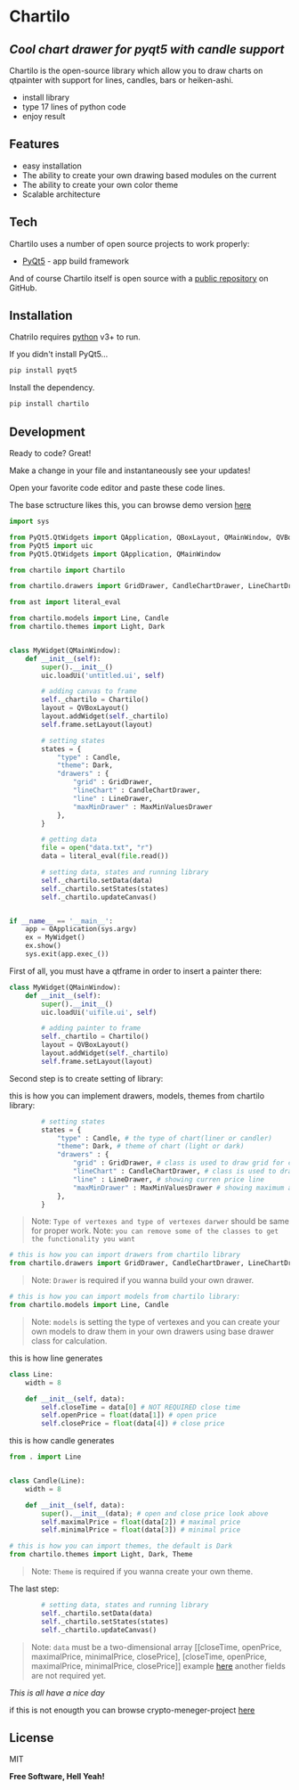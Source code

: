 # Chartilo
## _Cool chart drawer for pyqt5 with candle support_

Chartilo is the open-source library which allow you to draw charts on qtpainter with support for lines, candles, bars or heiken-ashi.

- install library
- type 17 lines of python code
- enjoy result

## Features

- easy installation
- The ability to create your own drawing based modules on the current
- The ability to create your own color theme
- Scalable architecture

## Tech

Chartilo uses a number of open source projects to work properly:

- [PyQt5](https://pypi.org/project/PyQt5/) - app build framework


And of course Chartilo itself is open source with a [public repository](https://github.com/hyper-hronoz/Chartilo)
 on GitHub.

## Installation

Chatrilo requires [python](https://www.python.org/) v3+ to run.



If you didn't install PyQt5...

```sh
pip install pyqt5
```

Install the dependency.

```sh
pip install chartilo
```



## Development

Ready to code? Great!

Make a change in your file and instantaneously see your updates!

Open your favorite code editor and paste these code lines.

The base sctructure likes this, you can browse demo version [here](https://github.com/hyper-hronoz/test_my_library_yandexlyceum)

```python
import sys

from PyQt5.QtWidgets import QApplication, QBoxLayout, QMainWindow, QVBoxLayout, QWidget
from PyQt5 import uic 
from PyQt5.QtWidgets import QApplication, QMainWindow

from chartilo import Chartilo

from chartilo.drawers import GridDrawer, CandleChartDrawer, LineChartDrawer, LineDrawer, MaxMinValuesDrawer

from ast import literal_eval

from chartilo.models import Line, Candle
from chartilo.themes import Light, Dark


class MyWidget(QMainWindow):
	def __init__(self):
		super().__init__()
		uic.loadUi('untitled.ui', self)

		# adding canvas to frame
		self._chartilo = Chartilo()
		layout = QVBoxLayout()
		layout.addWidget(self._chartilo)
		self.frame.setLayout(layout)

		# setting states
		states = {
			"type" : Candle, 
			"theme": Dark,
			"drawers" : {
				"grid" : GridDrawer,
				"lineChart" : CandleChartDrawer,
				"line" : LineDrawer,
				"maxMinDrawer" : MaxMinValuesDrawer
			},
		}

		# getting data
		file = open("data.txt", "r")
		data = literal_eval(file.read())

		# setting data, states and running library
		self._chartilo.setData(data)
		self._chartilo.setStates(states)
		self._chartilo.updateCanvas()


if __name__ == '__main__':
	app = QApplication(sys.argv)
	ex = MyWidget()
	ex.show()
	sys.exit(app.exec_())


```

First of all, you must have a qtframe in order to insert a painter there:

```python
class MyWidget(QMainWindow):
	def __init__(self):
		super().__init__()
		uic.loadUi('uifile.ui', self)

		# adding painter to frame
		self._chartilo = Chartilo()
		layout = QVBoxLayout()
		layout.addWidget(self._chartilo)
		self.frame.setLayout(layout)

```




Second step is to create setting of library:

this is how you can implement drawers, models, themes from chartilo library:
```python
		# setting states
		states = {
			"type" : Candle, # the type of chart(liner or candler)
			"theme": Dark, # theme of chart (light or dark)
			"drawers" : {
				"grid" : GridDrawer, # class is used to draw grid for chart
				"lineChart" : CandleChartDrawer, # class is used to draw candles
				"line" : LineDrawer, # showing curren price line
				"maxMinDrawer" : MaxMinValuesDrawer # showing maximum and minimum of chart
			},
		}
```
> Note: `Type of vertexes and type of vertexes darwer` should be same for proper work.
> Note: `you can remove some of the classes to get the functionality you want`


```python
# this is how you can import drawers from chartilo library
from chartilo.drawers import GridDrawer, CandleChartDrawer, LineChartDrawer, LineDrawer, MaxMinValuesDrawer, Drawer
```
> Note: `Drawer` is required if you wanna build your own drawer.


```python
# this is how you can import models from chartilo library:
from chartilo.models import Line, Candle
```
> Note: `models` is setting the type of vertexes and you can create your own models to draw them in your own drawers using base drawer class for calculation.

this is how line generates

```python
class Line:
	width = 8 

	def __init__(self, data):
		self.closeTime = data[0] # NOT REQUIRED close time
		self.openPrice = float(data[1]) # open price
		self.closePrice = float(data[4]) # close price
```

this is how candle generates


```python
from . import Line


class Candle(Line):
	width = 8 

	def __init__(self, data):
		super().__init__(data); # open and close price look above
		self.maximalPrice = float(data[2]) # maximal price
		self.minimalPrice = float(data[3]) # minimal price
```

```python
# this is how you can import themes, the default is Dark
from chartilo.themes import Light, Dark, Theme
```
> Note: `Theme` is required if you wanna create your own theme.

The last step:

```python
		# setting data, states and running library
		self._chartilo.setData(data)
		self._chartilo.setStates(states)
		self._chartilo.updateCanvas()
```
> Note: `data` must be a two-dimensional array [[closeTime, openPrice, maximalPrice, minimalPrice, closePrice], [closeTime, openPrice, maximalPrice, minimalPrice, closePrice]] example [here](https://github.com/hyper-hronoz/test_my_library_yandexlyceum/blob/master/data.txt) another fields are not required yet.

*This is all have a nice day*

if this is not enougth you can browse crypto-meneger-project [here](https://github.com/seldish-og/Crypto-Manager-Desktop-App)

## License

MIT

**Free Software, Hell Yeah!**
